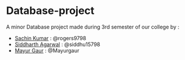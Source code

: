 # Database-project
A minor Database project made during 3rd semester of our college by :

* [Sachin Kumar](https://github.com/rogers9798)       : @rogers9798
* [Siddharth Agarwal](https://github.com/siddhu15798) : @siddhu15798
* [Mayur Gaur](https://github.com/Mayurgaur)          : @Mayurgaur
